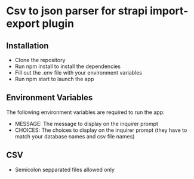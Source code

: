 # Csv to json parser for strapi import-export plugin

## Installation

- Clone the repository
- Run npm install to install the dependencies
- Fill out the .env file with your environment variables
- Run npm start to launch the app

## Environment Variables

The following environment variables are required to run the app:

- MESSAGE: The message to display on the inquirer prompt
- CHOICES: The choices to display on the inquirer prompt (they have to match your database names and csv file names)

## CSV

- Semicolon sepparated files allowed only
